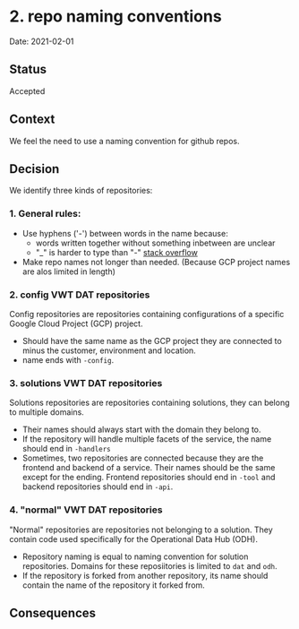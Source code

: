 # 2. repo naming conventions

Date: 2021-02-01

## Status

Accepted

## Context

We feel the need to use a naming convention for github repos.

## Decision

We identify three kinds of repositories:

### 1. General rules:
* Use hyphens ('-') between words in the name because:
    * words written together without something inbetween are unclear
    * "\_" is harder to type than "-"  [stack overflow](ttps://stackoverflow.com/a/11947816)
* Make repo names not longer than needed. (Because GCP project names are alos limited in length)

### 2. config VWT DAT repositories
Config repositories are repositories containing configurations of a specific Google Cloud Project (GCP) project.

* Should have the same name as the GCP project they are connected to minus the customer, environment and location.
* name ends with `-config`.

### 3.  solutions VWT DAT repositories
Solutions repositories are repositories containing solutions, they can belong to multiple domains.
* Their names should always start with the domain they belong to.
* If the repository will handle multiple facets of the service, the name should end in `-handlers`
* Sometimes, two repositories are connected because they are the frontend and backend of a service. Their names should be the same except for the ending. Frontend repositories should end in `-tool` and backend repositories should end in `-api`.

### 4. "normal" VWT DAT repositories
"Normal" repositories are repositories not belonging to a solution. They contain code used specifically for the Operational Data Hub (ODH).
* Repository naming is equal to naming convention for solution repositories. Domains for these reposiitories is limited to `dat` and `odh`.
* If the repository is forked from another repository, its name should contain the name of the repository it forked from.

## Consequences
